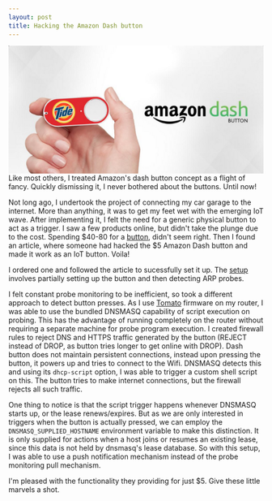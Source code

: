 ```yaml
---
layout: post
title: Hacking the Amazon Dash button
---
```

<img style="float:right" src="/public/images/amazon_dash.png" />
Like most others, I treated Amazon's dash button concept as a flight of fancy. Quickly dismissing it, I never bothered about the buttons. Until now! 

Not long ago, I undertook the project of connecting my car garage to the internet. More than anything, it was to get my feet wet with the emerging IoT wave. After implementing it, I felt the need for a generic physical button to act as a trigger. I saw a few products online, but didn't take the plunge due to the cost. Spending $40-80 for a [button](https://bt.tn/shop/), didn't seem right. Then I found an article, where someone had hacked the $5 Amazon Dash button and made it work as an IoT button. Voila!

I ordered one and followed the article to sucessfully set it up. The [setup](https://medium.com/@edwardbenson/how-i-hacked-amazon-s-5-wifi-button-to-track-baby-data-794214b0bdd8) involves partially setting up the button and then detecting ARP probes.

I felt constant probe monitoring to be inefficient, so took a different approach to detect button presses. As I use [Tomato](http://www.linksysinfo.org/index.php?forums/tomato-firmware.33/) firmware on my router, I was able to use the bundled DNSMASQ capability of script execution on probing. This has the advantage of running completely on the router without requiring a separate machine for probe program execution. I created firewall rules to reject DNS and HTTPS traffic generated by the button (REJECT instead of DROP, as button tries longer to get online with DROP). Dash button does not maintain persistent connections, instead upon pressing the button, it powers up and tries to connect to the Wifi. DNSMASQ detects this and using its `dhcp-script` option, I was able to trigger a custom shell script on this. The button tries to make internet connections, but the firewall rejects all such traffic. 

One thing to notice is that the script trigger happens whenever DNSMASQ starts up, or the lease renews/expires. But as we are only interested in triggers when the button is actually pressed, we can employ the `DNSMASQ_SUPPLIED_HOSTNAME` environment variable to make this distinction. It is only supplied for actions when a host joins or resumes an existing lease, since this data is not held by dnsmasq's lease database. So with this setup, I was able to use a push notification mechanism instead of the probe monitoring pull mechanism.

I'm pleased with the functionality they providing for just $5. Give these little marvels a shot.
